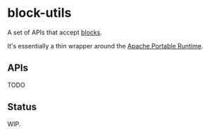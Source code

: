 # block-utils

A set of APIs that accept [blocks](http://en.wikipedia.org/wiki/Blocks_%28C_language_extension%29).

It's essentially a thin wrapper around the [Apache Portable Runtime](https://apr.apache.org/).

## APIs

TODO

## Status

WIP.

